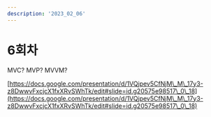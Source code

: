 ```yaml
---
description: '2023_02_06'
---
```


# 6회차

MVC? MVP? MVVM?



[https://docs.google.com/presentation/d/1VQjpev5CfNjM\_M\_17y3-z8DwwvFxcjcX1fxXRvSWhTk/edit#slide=id.g20575e98517\_0\_18](https://docs.google.com/presentation/d/1VQjpev5CfNjM\_M\_17y3-z8DwwvFxcjcX1fxXRvSWhTk/edit#slide=id.g20575e98517\_0\_18)
